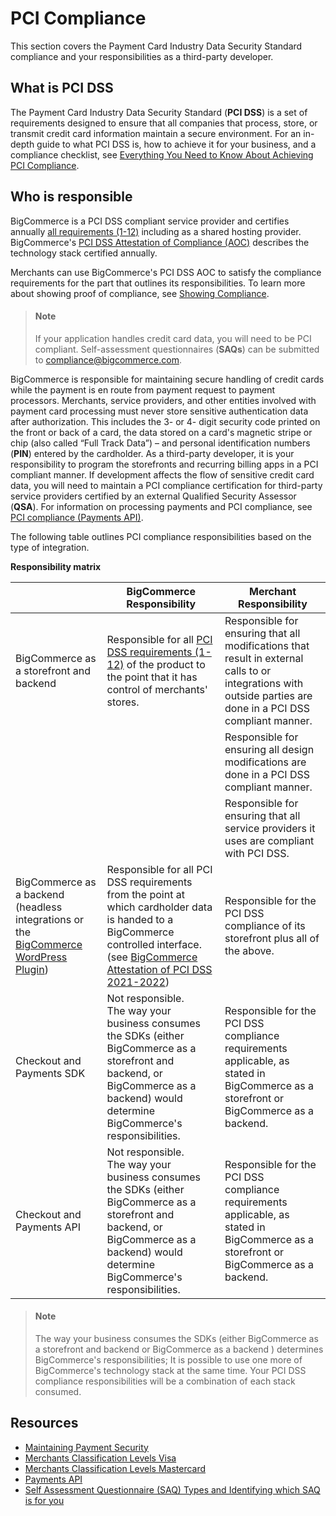 # PCI Compliance



This section covers the Payment Card Industry Data Security Standard compliance and your responsibilities as a third-party developer.

## What is PCI DSS

The Payment Card Industry Data Security Standard (**PCI DSS**) is a set of requirements designed to ensure that all companies that process, store, or transmit credit card information maintain a secure environment. For an in-depth guide to what PCI DSS is, how to achieve it for your business, and a compliance checklist, see [Everything You Need to Know About Achieving PCI Compliance](https://www.bigcommerce.com/blog/pci-compliance/).

## Who is responsible

BigCommerce is a PCI DSS compliant service provider and certifies annually [all requirements (1-12)](https://www.pcisecuritystandards.org/pci_security/standards_overview) including as a shared hosting provider. BigCommerce's [PCI DSS Attestation of Compliance (AOC)](https://support.mybigcommerce.com/content/dojo/BigCommerce_PCI_DSS_v3.2.1_AOC_2019_Service_Provider.pdf) describes the technology stack certified annually. 

Merchants can use BigCommerce's PCI DSS AOC to satisfy the compliance requirements for the part that outlines its responsibilities. To learn more about showing proof of compliance, see [Showing Compliance](https://support.bigcommerce.com/s/article/PCI-Compliance#how).

<!-- theme: info -->

> #### Note
> If your application handles credit card data, you will need to be PCI compliant. Self-assessment questionnaires (**SAQs**) can be submitted to [compliance@bigcommerce.com](mailto:compliance@bigcommerce.com).



BigCommerce is responsible for maintaining secure handling of credit cards while the payment is en route from payment request to payment processors. Merchants, service providers, and other entities involved with payment card processing must never store sensitive authentication data after authorization. This includes the 3- or 4- digit security code printed on the front or back of a card, the data stored on a card's magnetic stripe or chip (also called “Full Track Data”) – and personal identification numbers (**PIN**) entered by the cardholder. As a third-party developer, it is your responsibility to program the storefronts and recurring billing apps in a PCI compliant manner. If development affects the flow of sensitive credit card data, you will need to maintain a PCI compliance certification for third-party service providers certified by an external Qualified Security Assessor (**QSA**). For information on processing payments and PCI compliance, see [PCI compliance (Payments API)](https://developer.bigcommerce.com/api-docs/store-management/payment-processing#pci-compliance).

The following table outlines PCI compliance responsibilities based on the type of integration.

**Responsibility matrix**

| |BigCommerce Responsibility |Merchant Responsibility |
|--|--|--|
| BigCommerce as a storefront and backend | Responsible for all [PCI DSS requirements (1-12)](https://www.pcisecuritystandards.org/pci_security/maintaining_payment_security) of the product to the point that it has control of merchants' stores. | Responsible for ensuring that all modifications that result in external calls to or integrations with outside parties are done in a PCI DSS compliant manner. |
||| Responsible for ensuring all design modifications are done in a PCI DSS compliant manner.|
||| Responsible for ensuring that all service providers it uses are compliant with PCI DSS.|
| BigCommerce as a backend (headless integrations or the [BigCommerce WordPress Plugin](https://wordpress.org/plugins/bigcommerce/)) | Responsible for all PCI DSS requirements from the point at which cardholder data is handed to a BigCommerce controlled interface. (see [BigCommerce Attestation of PCI DSS 2021-2022](https://support.mybigcommerce.com/content/dojo/BigCommerce_2021_PCI_DSS_v3_2_1_Service_Provider_AOC-1.pdf)) | Responsible for the PCI DSS compliance of its storefront plus all of the above. |
| Checkout and Payments SDK | Not responsible. </br> The way your business consumes the SDKs (either BigCommerce as a storefront and backend, or BigCommerce as a backend) would determine BigCommerce's responsibilities. | Responsible for the PCI DSS compliance requirements applicable, as stated in BigCommerce as a storefront or BigCommerce as a backend.|
| Checkout and Payments API | Not responsible. </br> The way your business consumes the SDKs (either BigCommerce as a storefront and backend, or BigCommerce as a backend) would determine BigCommerce's responsibilities. |  Responsible for the PCI DSS compliance requirements applicable, as stated in BigCommerce as a storefront or BigCommerce as a backend. |

<!-- theme: info -->

> #### Note
> The way your business consumes the SDKs (either BigCommerce as a storefront and backend or BigCommerce as a backend ) determines BigCommerce's  responsibilities; It is possible to use one more of BigCommerce's technology stack at the same time. Your PCI DSS compliance responsibilities will be a combination of each stack consumed.



## Resources

- [Maintaining Payment Security](https://www.pcisecuritystandards.org/pci_security/maintaining_payment_security)
- [Merchants Classification Levels Visa](https://usa.visa.com/support/small-business/security-compliance.html#3)
- [Merchants Classification Levels Mastercard](https://www.mastercard.us/en-us/merchants/safety-security/security-recommendations/merchants-need-to-know.html)
- [Payments API](https://developer.bigcommerce.com/api-docs/store-management/payment-processing)
- [Self Assessment Questionnaire (SAQ) Types and Identifying which SAQ is for you](https://www.pcisecuritystandards.org/documents/SAQ-InstrGuidelines-v3_2_1.pdf?agreement=true&time=1562173376464)
